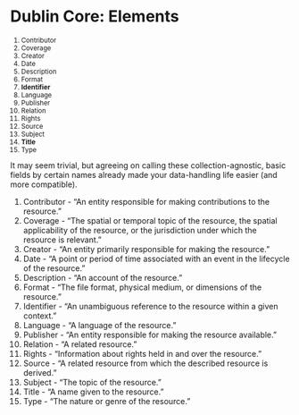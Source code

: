 
# Dublin Core: Elements

<small>

  1. Contributor
  2. Coverage
  3. Creator
  4. Date
  5. Description
  6. Format
  7. **Identifier**
  8. Language
  9. Publisher
  10. Relation
  11. Rights
  12. Source
  13. Subject
  14. **Title**
  15. Type

</small>

<aside class="notes">
It may seem trivial, but agreeing on calling these collection-agnostic, basic
fields by certain names already made your data-handling life easier (and more
compatible).

  1. Contributor - “An entity responsible for making contributions to the
     resource.”
  2. Coverage - “The spatial or temporal topic of the resource, the spatial
     applicability of the resource, or the jurisdiction under which the
resource is relevant.”
  3. Creator - “An entity primarily responsible for making the resource.”
  4. Date - “A point or period of time associated with an event in the
     lifecycle of the resource.”
  5. Description - “An account of the resource.”
  6. Format - “The file format, physical medium, or dimensions of the
     resource.”
  7. Identifier - “An unambiguous reference to the resource within a given
     context.”
  8. Language - “A language of the resource.”
  9. Publisher - “An entity responsible for making the resource available.”
  10. Relation - “A related resource.”
  11. Rights - “Information about rights held in and over the resource.”
  12. Source - “A related resource from which the described resource is
      derived.”
  13. Subject - “The topic of the resource.”
  14. Title - “A name given to the resource.”
  15. Type - “The nature or genre of the resource.”
</aside>

